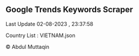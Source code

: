 

## Google Trends Keywords Scraper 
 
Last Update 02-08-2023 , 23:37:58

Country List :
VIETNAM.json



© Abdul Muttaqin 
